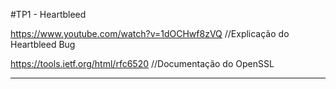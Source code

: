 
#TP1 - Heartbleed

https://www.youtube.com/watch?v=1dOCHwf8zVQ //Explicação do Heartbleed Bug
  
https://tools.ietf.org/html/rfc6520 //Documentação do OpenSSL
  
  ---------------------------------------------------------------------------------------------
